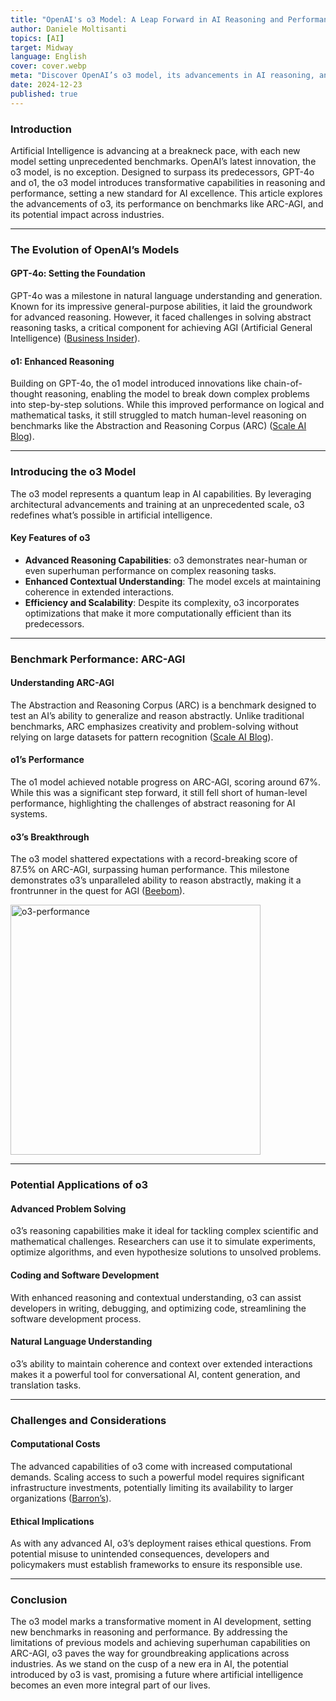 ```yaml
---
title: "OpenAI's o3 Model: A Leap Forward in AI Reasoning and Performance"
author: Daniele Moltisanti
topics: [AI]
target: Midway
language: English
cover: cover.webp
meta: "Discover OpenAI’s o3 model, its advancements in AI reasoning, and record-breaking performance on ARC-AGI"
date: 2024-12-23
published: true
---
```





### Introduction
Artificial Intelligence is advancing at a breakneck pace, with each new model setting unprecedented benchmarks. OpenAI’s latest innovation, the o3 model, is no exception. Designed to surpass its predecessors, GPT-4o and o1, the o3 model introduces transformative capabilities in reasoning and performance, setting a new standard for AI excellence. This article explores the advancements of o3, its performance on benchmarks like ARC-AGI, and its potential impact across industries.

---

### The Evolution of OpenAI’s Models

#### GPT-4o: Setting the Foundation
GPT-4o was a milestone in natural language understanding and generation. Known for its impressive general-purpose abilities, it laid the groundwork for advanced reasoning. However, it faced challenges in solving abstract reasoning tasks, a critical component for achieving AGI (Artificial General Intelligence) ([Business Insider](https://www.businessinsider.com/sam-altman-openai-new-o1-model-capabilities-agi-2024-9?utm_source=chatgpt.com)).

#### o1: Enhanced Reasoning
Building on GPT-4o, the o1 model introduced innovations like chain-of-thought reasoning, enabling the model to break down complex problems into step-by-step solutions. While this improved performance on logical and mathematical tasks, it still struggled to match human-level reasoning on benchmarks like the Abstraction and Reasoning Corpus (ARC) ([Scale AI Blog](https://scale.com/blog/first-impression-openai-o1?utm_source=chatgpt.com)).

---

### Introducing the o3 Model
The o3 model represents a quantum leap in AI capabilities. By leveraging architectural advancements and training at an unprecedented scale, o3 redefines what’s possible in artificial intelligence.

#### Key Features of o3
- **Advanced Reasoning Capabilities**: o3 demonstrates near-human or even superhuman performance on complex reasoning tasks.
- **Enhanced Contextual Understanding**: The model excels at maintaining coherence in extended interactions.
- **Efficiency and Scalability**: Despite its complexity, o3 incorporates optimizations that make it more computationally efficient than its predecessors.

---

### Benchmark Performance: ARC-AGI


#### Understanding ARC-AGI
The Abstraction and Reasoning Corpus (ARC) is a benchmark designed to test an AI’s ability to generalize and reason abstractly. Unlike traditional benchmarks, ARC emphasizes creativity and problem-solving without relying on large datasets for pattern recognition ([Scale AI Blog](https://scale.com/blog/first-impression-openai-o1?utm_source=chatgpt.com)).

#### o1’s Performance
The o1 model achieved notable progress on ARC-AGI, scoring around 67%. While this was a significant step forward, it still fell short of human-level performance, highlighting the challenges of abstract reasoning for AI systems.

#### o3’s Breakthrough
The o3 model shattered expectations with a record-breaking score of 87.5% on ARC-AGI, surpassing human performance. This milestone demonstrates o3’s unparalleled ability to reason abstractly, making it a frontrunner in the quest for AGI ([Beebom](https://beebom.com/openai-unveils-o3-model-cracks-arc-agi-benchmark/?utm_source=chatgpt.com)).

<p >
    <img src="./o3-performance.png" alt="o3-performance" height="400px" width="auto">
</p>

---

### Potential Applications of o3

#### Advanced Problem Solving
o3’s reasoning capabilities make it ideal for tackling complex scientific and mathematical challenges. Researchers can use it to simulate experiments, optimize algorithms, and even hypothesize solutions to unsolved problems.

#### Coding and Software Development
With enhanced reasoning and contextual understanding, o3 can assist developers in writing, debugging, and optimizing code, streamlining the software development process.

#### Natural Language Understanding
o3’s ability to maintain coherence and context over extended interactions makes it a powerful tool for conversational AI, content generation, and translation tasks.

---

### Challenges and Considerations

#### Computational Costs
The advanced capabilities of o3 come with increased computational demands. Scaling access to such a powerful model requires significant infrastructure investments, potentially limiting its availability to larger organizations ([Barron’s](https://www.barrons.com/articles/openai-o3-model-cost-chatgpt-microsoft-ca040997?utm_source=chatgpt.com)).

#### Ethical Implications
As with any advanced AI, o3’s deployment raises ethical questions. From potential misuse to unintended consequences, developers and policymakers must establish frameworks to ensure its responsible use.

---

### Conclusion
The o3 model marks a transformative moment in AI development, setting new benchmarks in reasoning and performance. By addressing the limitations of previous models and achieving superhuman capabilities on ARC-AGI, o3 paves the way for groundbreaking applications across industries. As we stand on the cusp of a new era in AI, the potential introduced by o3 is vast, promising a future where artificial intelligence becomes an even more integral part of our lives.

